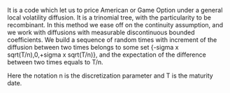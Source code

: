 It is a code which let us to price American or Game Option under a general local volatility diffusion. 
It is a trinomial tree, with the particularity to be recombinant. 
In this method we ease off on the continuity assumption, and we work with diffusions with measurable discontinuous bounded coefficients. 
We build a sequence of random times with increment of the diffusion between two times belongs to some set 
                                  {-sigma x sqrt(T/n),0,+sigma x sqrt(T/n)}, 
and the expectation of the difference between two times equals to T/n.


Here the notation n is the discretization parameter and T is the maturity date.
